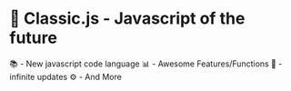 # 📕 Classic.js - Javascript of the future
📚 - New javascript code language 
📊 - Awesome Features/Functions
📝 - infinite updates
⚙️ - And More
